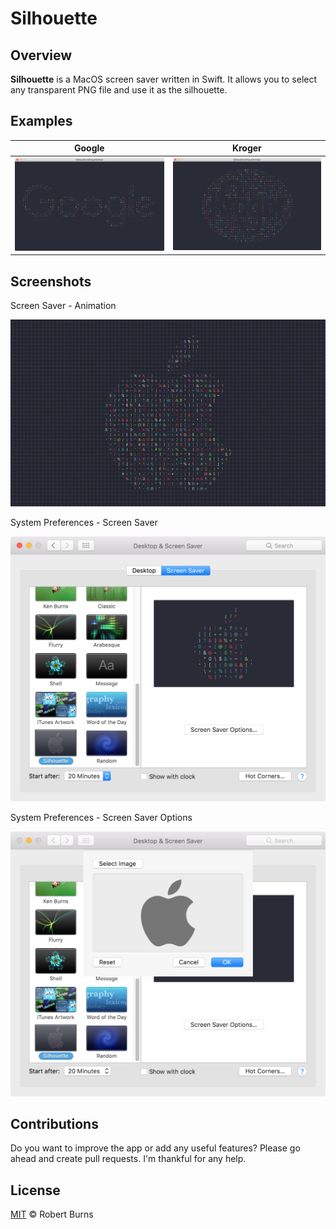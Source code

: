 # Silhouette

## Overview

**Silhouette** is a MacOS screen saver written in Swift.  It allows you to select any transparent PNG file and use it as the silhouette.

## Examples

Google | Kroger
------------ | -------------
<img style="max-width:100%;" src="./assets/example_google.png" /> | <img style="max-width:100%;" src="./assets/example_kroger.png" />

## Screenshots

Screen Saver - Animation

<img style="max-width:100%;" src="./assets/screen_saver_animation.gif" />

System Preferences - Screen Saver

<img style="max-width:100%;" src="./assets/screen_saver.png" />

System Preferences - Screen Saver Options

<img style="max-width:100%;" src="./assets/screen_saver_options.png" />

## Contributions

Do you want to improve the app or add any useful features? Please go ahead and create pull requests. I'm thankful for any help.

## License

[MIT](https://github.com/burnsra/SilhouetteSaver/blob/master/LICENSE) © Robert Burns
